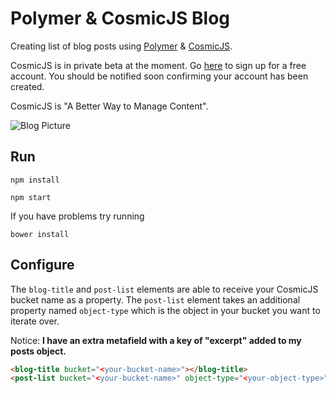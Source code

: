 # Polymer & CosmicJS Blog

Creating list of blog posts using [Polymer](https://www.polymer-project.org/1.0/) & [CosmicJS](https://cosmicjs.com/).

CosmicJS is in private beta at the moment. Go [here](https://cosmicjs.com/signup) to sign up for a free account. You should be notified soon confirming your account has been created.

CosmicJS is "A Better Way to Manage Content".

![Blog Picture](https://s3-us-west-2.amazonaws.com/mandrewdarts-repos/polymer-cosmicjs.png)

## Run
```shell
npm install

npm start
```

If you have problems try running
```
bower install
```

## Configure

The `blog-title` and `post-list` elements are able to receive your CosmicJS bucket name as a property. The `post-list` element takes an additional property named `object-type` which is the object in your bucket you want to iterate over.

Notice: **I have an extra metafield with a key of "excerpt" added to my posts object.**

```html
<blog-title bucket="<your-bucket-name>"></blog-title>
<post-list bucket="<your-bucket-name>" object-type="<your-object-type>"></post-list>
```
